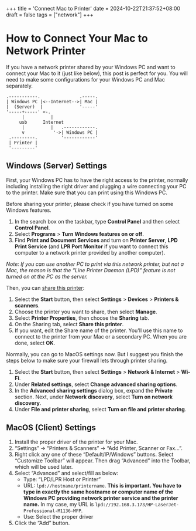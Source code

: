 +++
title = 'Connect Mac to Printer'
date = 2024-10-22T21:37:52+08:00
draft = false
tags = ["network"]
+++

# How to Connect Your Mac to Network Printer

If you have a network printer shared by your Windows PC and want to connect your Mac to it (just like below), this post is perfect for you. You will need to make some configurations for your Windows PC and Mac separately.

```goat
.-----------.               .-----.
| Windows PC |<--Internet-->| Mac |
|  (Server)  |              '-----'
'-----+-----' <-.
      |          |
     usb      Internet
      |          |   .------------.
      v           '->| Windows PC |
 .---------.         '------------'
 | Printer |
 '---------'
```

## Windows (Server) Settings

First, your Windows PC has to have the right access to the printer, normally including installing the right driver and plugging a wire connecting your PC to the printer. Make sure that you can print using this Windows PC.

Before sharing your printer, please check if you have turned on some Windows features.

1. In the search box on the taskbar, type **Control Panel** and then select **Control Panel**.
2. Select **Programs** > **Turn Windows features on or off**.
3. Find **Print and Document Services** and turn on **Printer Server**, **LPD Print Service** (and **LPR Port Monitor** if you want to connect this computer to a network printer provided by another computer).

*Note: If you can use another PC to print via this network printer, but not a Mac, the reason is that the “Line Printer Daemon (LPD)” feature is not turned on at the PC as the server.*

Then, you can [share this printer](https://support.microsoft.com/en-us/windows/share-your-network-printer-c9a152b5-59f3-b6f3-c99f-f39e5bf664c3):

1. Select the **Start** button, then select **Settings** > **Devices** > **Printers & scanners**.
2. Choose the printer you want to share, then select **Manage**.
3. Select **Printer Properties**, then choose the **Sharing** tab.
4. On the Sharing tab, select **Share this printer**.
5. If you want, edit the Share name of the printer. You'll use this name to connect to the printer from your Mac or a secondary PC. When you are done, select **OK**.

Normally, you can go to MacOS settings now. But I suggest you finish the steps below to make sure your firewall lets through printer sharing.

1. Select the **Start** button, then select **Settings** > **Network & Internet** > **Wi-Fi**.
2. Under **Related settings**, select **Change advanced sharing options**.
3. In the **Advanced sharing settings** dialog box, expand the **Private** section. Next, under **Network discovery**, select **Turn on network discovery**.
4. Under **File and printer sharing**, select **Turn on file and printer sharing**.

## MacOS (Client) Settings

1. Install the proper driver of the printer for your Mac.
2. “Settings” -> “Printers & Scanners” -> “Add Printer, Scanner or Fax...”.
3. Right click  any one of these “Default/IP/Windows” buttons. Select “Customize Toolbar” will appear. Then drag “Advanced” into the Toolbar, which will be used later.
4. Select “Advanced” and select/fill as below:
   - Type: “LPD/LPR Host or Printer”
   - URL: `lpd://hostname/printername`. **This is important. You have to type in exactly the same hostname or computer name of the Windows PC providing network printer service and the printer name.** In my case, my URL is  `lpd://192.168.3.173/HP-LaserJet-Professional-M1136-MFP`.
   - Use: Select the proper driver
5. Click the “Add” button.
